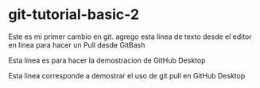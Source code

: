 # git-tutorial-basic-2
Este es mi primer cambio en git.
agrego esta linea de texto desde el editor en linea para hacer un Pull desde GitBash

Esta linea es para hacer la demostracion de GitHub Desktop

Esta linea corresponde a demostrar el uso de git pull en GitHub Desktop
